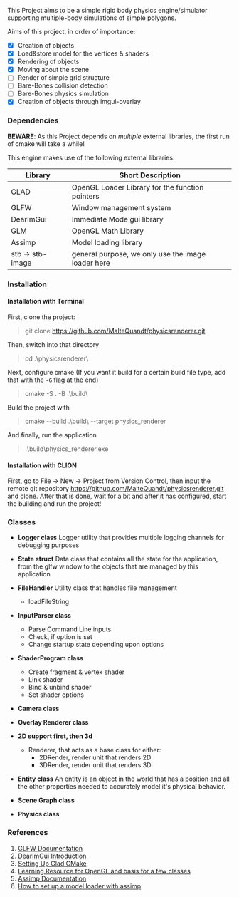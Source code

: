 This Project aims to be a simple rigid body physics engine/simulator supporting multiple-body simulations of simple polygons.

Aims of this project, in order of importance: 

- [x] Creation of objects
- [x] Load&store model for the vertices & shaders
- [x] Rendering of objects
- [x] Moving about the scene
- [ ] Render of simple grid structure
- [ ] Bare-Bones collision detection
- [ ] Bare-Bones physics simulation
- [x] Creation of objects through imgui-overlay

### Dependencies

**BEWARE**: As this Project depends on *multiple* external libraries, the first run of cmake will take a while!

This engine makes use of the following external libraries:

| Library          | Short Description                                  |
| ---------------- | -------------------------------------------------- |
| GLAD             | OpenGL Loader Library for the function pointers    |
| GLFW             | Window management system                           |
| DearImGui        | Immediate Mode gui library                         |
| GLM              | OpenGL Math Library                                |
| Assimp           | Model loading library                              |
| stb -> stb-image | general purpose, we only use the image loader here |

### Installation

#### Installation with Terminal

First, clone the project: 

> git clone https://github.com/MalteQuandt/physicsrenderer.git

Then, switch into that directory

> cd .\physicsrenderer\

Next, configure cmake (If you want it build for a certain build file type, add that with the ``-G`` flag at the end)

> cmake -S . -B .\build\ 

Build the project with 

> cmake --build .\build\ --target physics_renderer

And finally, run the application

> .\build\physics_renderer.exe

#### Installation with CLION

First, go to File -> New -> Project from Version Control, then input the remote git repository https://github.com/MalteQuandt/physicsrenderer.git and clone. After that is done, wait for a bit and after it has configured, start the building and run the project!

### Classes

- **Logger class**
  Logger utility that provides multiple logging channels for debugging purposes
- **State struct**
  Data class that contains all the state for the application, from the glfw window to the objects that are managed by this application
- **FileHandler**
  Utility class that handles file management
  - loadFileString


- **InputParser class**
  * Parse Command Line inputs 
  * Check, if option is set
  * Change startup state depending upon options
- **ShaderProgram class**
  * Create fragment & vertex shader
  * Link shader
  * Bind & unbind shader
  * Set shader options 
- **Camera class**
- **Overlay Renderer class**
- **2D support first, then 3d**
  - Renderer, that acts as a base class for either:
    * 2DRender, render unit that renders 2D
    * 3DRender, render unit that renders 3D
- **Entity class**
  An entity is an object in the world that has a position and all the other properties needed to accurately model it's physical behavior.
- **Scene Graph class**
- **Physics class**

### References

1. [GLFW Documentation](https://www.glfw.org/docs/latest/)
2. [DearImGui Introduction](https://blog.conan.io/2019/06/26/An-introduction-to-the-Dear-ImGui-library.html)
3. [Setting Up Glad CMake](https://github.com/Dav1dde/glad/issues/174)
3. [Learning Resource for OpenGL and basis for a few classes](https://learnopengl.com/)
3. [Assimp Documentation](http://assimp.sourceforge.net/lib_html/index.html)
3. [How to set up a model loader with assimp](https://learnopengl.com/Model-Loading/Assimp)
